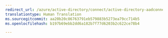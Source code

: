 ```yaml
---
redirect_url: /azure/active-directory/connect/active-directory-aadconnect-version-history
translationtype: Human Translation
ms.sourcegitcommit: aa20b20c86763791eb579883b5273ea79cc714b5
ms.openlocfilehash: b197b69ebb2dd6a182b7f77d6203b2c622ce78b4

---
```




<!--HONumber=Jan17_HO5-->


